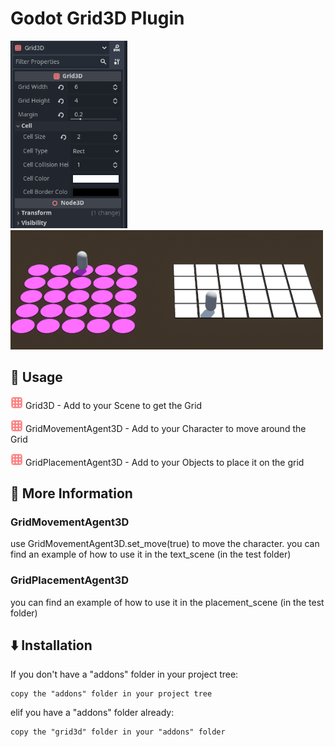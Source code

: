 # Godot Grid3D Plugin

<img src="documentation/images/Editor_Showcase.png" height="300"/> <img src="documentation/images/Grid3D_Showcase.png" width="500"/> 

## 🚀 Usage
<img src="addons/grid3d/assets/Grid3D.png" height="20"/> Grid3D - Add to your Scene to get the Grid

<img src="addons/grid3d/assets/Grid3D.png" height="20"/> GridMovementAgent3D - Add to your Character to move around the Grid

<img src="addons/grid3d/assets/Grid3D.png" height="20"/> GridPlacementAgent3D - Add to your Objects to place it on the grid


## 📖 More Information
### GridMovementAgent3D
use GridMovementAgent3D.set_move(true) to move the character.
you can find an example of how to use it in the text_scene (in the test folder)

### GridPlacementAgent3D
you can find an example of how to use it in the placement_scene (in the test folder)


## ⬇️ Installation
If you don't have a "addons" folder in your project tree:

	copy the "addons" folder in your project tree
	
elif you have a "addons" folder already:

	copy the "grid3d" folder in your "addons" folder
